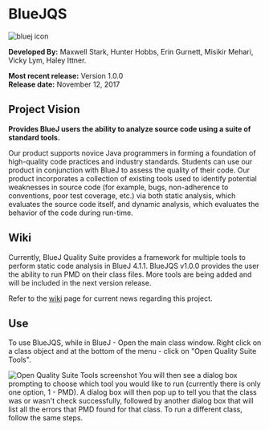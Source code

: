 #	BlueJQS

![bluej icon](/Users/hunter/Pictures/Bluej.png "BlueJQS icon")

**Developed By:** Maxwell Stark, Hunter Hobbs, Erin Gurnett, Misikir Mehari, Vicky Lym, Haley Ittner.  

**Most recent release:** Version 1.0.0  
**Release date:** November 12, 2017

## Project Vision

**Provides BlueJ users the ability to analyze source code using a suite of standard tools.**

Our product supports novice Java programmers in forming a foundation of high-quality code practices and industry standards. Students can use our product in conjunction with BlueJ to assess the quality of their code. Our product incorporates a collection of existing tools used to identify potential weaknesses in source code (for example, bugs, non-adherence to conventions, poor test coverage, etc.) via both static analysis, which evaluates the source code itself, and dynamic analysis, which evaluates the behavior of the code during run-time.

## Wiki

Currently, BlueJ Quality Suite provides a framework for multiple tools to perform static code analysis in BlueJ 4.1.1. BlueJQS v1.0.0 provides the user the ability to run PMD on their class files. More tools are being added and will be included in the next version release.

Refer to the [wiki](https://gouda.msudenver.edu/redmine/projects/dew/wiki) page for current news regarding this project. 


## Use

To use BlueJQS, while in BlueJ - Open the main class window. Right click on a class object and at the bottom of the menu - click on "Open Quality Suite Tools".  

![Open Quality Suite Tools screenshot](/Users/hunter/Desktop/blueJhelloWorld.png)
You will then see a dialog box prompting to choose which tool you would like to run (currently there is only one option, 1 - PMD).  A dialog box will then pop up to tell you that the class was or wasn't check successfully, followed by another dialog box that will list all the errors that PMD found for that class. To run a different class, follow the same steps.


